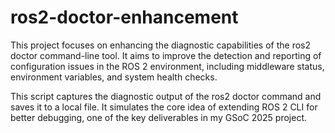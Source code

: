 # ros2-doctor-enhancement
This project focuses on enhancing the diagnostic capabilities of the ros2 doctor command-line tool. It aims to improve the detection and reporting of configuration issues in the ROS 2 environment, including middleware status, environment variables, and system health checks.

This script captures the diagnostic output of the ros2 doctor command and saves it to a local file. It simulates the core idea of extending ROS 2 CLI for better debugging, one of the key deliverables in my GSoC 2025 project.
